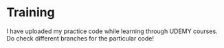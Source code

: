 # Training
I have uploaded my practice code while learning through UDEMY courses.
Do check different branches for the particular code!

